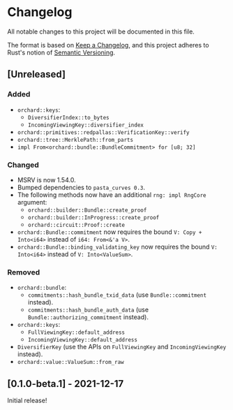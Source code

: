 # Changelog
All notable changes to this project will be documented in this file.

The format is based on [Keep a Changelog](https://keepachangelog.com/en/1.0.0/),
and this project adheres to Rust's notion of
[Semantic Versioning](https://semver.org/spec/v2.0.0.html).

## [Unreleased]
### Added
- `orchard::keys`:
  - `DiversifierIndex::to_bytes`
  - `IncomingViewingKey::diversifier_index`
- `orchard::primitives::redpallas::VerificationKey::verify`
- `orchard::tree::MerklePath::from_parts`
- `impl From<orchard::bundle::BundleCommitment> for [u8; 32]`

### Changed
- MSRV is now 1.54.0.
- Bumped dependencies to `pasta_curves 0.3`.
- The following methods now have an additional `rng: impl RngCore` argument:
  - `orchard::builder::Bundle::create_proof`
  - `orchard::builder::InProgress::create_proof`
  - `orchard::circuit::Proof::create`
- `orchard::Bundle::commitment` now requires the bound `V: Copy + Into<i64>`
  instead of `i64: From<&'a V>`.
- `orchard::Bundle::binding_validating_key` now requires the bound
  `V: Into<i64>` instead of `V: Into<ValueSum>`.

### Removed
- `orchard::bundle`:
  - `commitments::hash_bundle_txid_data` (use `Bundle::commitment` instead).
  - `commitments::hash_bundle_auth_data` (use `Bundle::authorizing_commitment`
    instead).
- `orchard::keys`:
  - `FullViewingKey::default_address`
  - `IncomingViewingKey::default_address`
- `DiversifierKey` (use the APIs on `FullViewingKey` and `IncomingViewingKey`
  instead).
- `orchard::value::ValueSum::from_raw`

## [0.1.0-beta.1] - 2021-12-17
Initial release!
